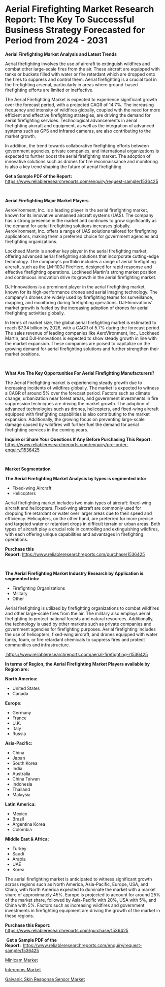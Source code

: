 <p><h1>Aerial Firefighting Market Research Report: The Key To Successful Business Strategy Forecasted for Period from 2024 - 2031</h1></p><p><strong>Aerial Firefighting Market Analysis and Latest Trends</strong></p>
<p><p>Aerial firefighting involves the use of aircraft to extinguish wildfires and combat other large-scale fires from the air. These aircraft are equipped with tanks or buckets filled with water or fire retardant which are dropped onto the fires to suppress and control them. Aerial firefighting is a crucial tool in the firefighting arsenal, particularly in areas where ground-based firefighting efforts are limited or ineffective.</p><p>The Aerial Firefighting Market is expected to experience significant growth over the forecast period, with a projected CAGR of 14.7%. The increasing frequency and intensity of wildfires globally, coupled with the need for more efficient and effective firefighting strategies, are driving the demand for aerial firefighting services. Technological advancements in aerial firefighting aircraft and equipment, as well as the integration of advanced systems such as GPS and infrared cameras, are also contributing to the market growth.</p><p>In addition, the trend towards collaborative firefighting efforts between government agencies, private companies, and international organizations is expected to further boost the aerial firefighting market. The adoption of innovative solutions such as drones for fire reconnaissance and monitoring is also a key trend shaping the future of aerial firefighting.</p></p>
<p><strong>Get a Sample PDF of the Report:&nbsp;</strong> <a href="https://www.reliableresearchreports.com/enquiry/request-sample/1536425">https://www.reliableresearchreports.com/enquiry/request-sample/1536425</a></p>
<p>&nbsp;</p>
<p><strong>Aerial Firefighting Major Market Players</strong></p>
<p><p>AeroVironment, Inc. is a leading player in the aerial firefighting market, known for its innovative unmanned aircraft systems (UAS). The company has a strong presence in the market and continues to grow significantly as the demand for aerial firefighting solutions increases globally. AeroVironment, Inc. offers a range of UAS solutions tailored for firefighting applications, making them a preferred choice for government agencies and firefighting organizations.</p><p>Lockheed Martin is another key player in the aerial firefighting market, offering advanced aerial firefighting solutions that incorporate cutting-edge technology. The company's portfolio includes a range of aerial firefighting aircraft, such as the LM-100J FireHerc, designed for rapid response and effective firefighting operations. Lockheed Martin's strong market position and continuous innovation drive its growth in the aerial firefighting market.</p><p>DJI-Innovations is a prominent player in the aerial firefighting market, known for its high-performance drones and aerial imaging technology. The company's drones are widely used by firefighting teams for surveillance, mapping, and monitoring during firefighting operations. DJI-Innovations' market growth is fueled by the increasing adoption of drones for aerial firefighting activities globally.</p><p>In terms of market size, the global aerial firefighting market is estimated to reach $7.34 billion by 2028, with a CAGR of 5.7% during the forecast period. The sales revenue of leading companies like AeroVironment, Inc., Lockheed Martin, and DJI-Innovations is expected to show steady growth in line with the market expansion. These companies are poised to capitalize on the growing demand for aerial firefighting solutions and further strengthen their market positions.</p></p>
<p>&nbsp;</p>
<p><strong>What Are The Key Opportunities For Aerial Firefighting Manufacturers?</strong></p>
<p><p>The Aerial Firefighting market is experiencing steady growth due to increasing incidents of wildfires globally. The market is expected to witness a CAGR of around 5% over the forecast period. Factors such as climate change, urbanization near forest areas, and government investments in fire suppression techniques are driving the market growth. The adoption of advanced technologies such as drones, helicopters, and fixed-wing aircraft equipped with firefighting capabilities is also contributing to the market expansion. Additionally, the growing focus on preventing large-scale damage caused by wildfires will further fuel the demand for aerial firefighting services in the coming years.</p></p>
<p><strong>Inquire or Share Your Questions If Any Before Purchasing This Report:</strong> <a href="https://www.reliableresearchreports.com/enquiry/pre-order-enquiry/1536425">https://www.reliableresearchreports.com/enquiry/pre-order-enquiry/1536425</a></p>
<p>&nbsp;</p>
<p><strong>Market Segmentation</strong></p>
<p><strong>The Aerial Firefighting Market Analysis by types is segmented into:</strong></p>
<p><ul><li>Fixed-wing Aircraft</li><li>Helicopters</li></ul></p>
<p><p>Aerial firefighting market includes two main types of aircraft: fixed-wing aircraft and helicopters. Fixed-wing aircraft are commonly used for dropping fire retardant or water over larger areas due to their speed and efficiency. Helicopters, on the other hand, are preferred for more precise and targeted water or retardant drops in difficult terrain or urban areas. Both types of aircraft play a crucial role in controlling and extinguishing wildfires, with each offering unique capabilities and advantages in firefighting operations.</p></p>
<p><strong>Purchase this Report:&nbsp;</strong><a href="https://www.reliableresearchreports.com/purchase/1536425">https://www.reliableresearchreports.com/purchase/1536425</a></p>
<p>&nbsp;</p>
<p><strong>The Aerial Firefighting Market Industry Research by Application is segmented into:</strong></p>
<p><ul><li>Firefighting Organizations</li><li>Military</li><li>Other</li></ul></p>
<p><p>Aerial firefighting is utilized by firefighting organizations to combat wildfires and other large-scale fires from the air. The military also employs aerial firefighting to protect national forests and natural resources. Additionally, the technology is used by other markets such as private companies and government agencies for firefighting purposes. Aerial firefighting includes the use of helicopters, fixed-wing aircraft, and drones equipped with water tanks, foam, or fire retardant chemicals to suppress fires and protect communities and infrastructure.</p></p>
<p><a href="https://www.reliableresearchreports.com/aerial-firefighting-r1536425">&nbsp;https://www.reliableresearchreports.com/aerial-firefighting-r1536425</a></p>
<p><strong>In terms of Region, the Aerial Firefighting Market Players available by Region are:</strong></p>
<p>
    <p> <strong> North America: </strong>
        <ul>
            <li>United States</li>
            <li>Canada</li>
        </ul>
        </p> 
    <p> <strong> Europe: </strong>
        <ul>
            <li>Germany</li>
            <li>France</li>
            <li>U.K.</li>
            <li>Italy</li>
            <li>Russia</li>
        </ul>
        </p> 
    <p> <strong> Asia-Pacific: </strong>
        <ul>
            <li>China</li>
            <li>Japan</li>
            <li>South Korea</li>
            <li>India</li>
            <li>Australia</li>
            <li>China Taiwan</li>
            <li>Indonesia</li>
            <li>Thailand</li>
            <li>Malaysia</li>
        </ul>
        </p> 
    <p> <strong> Latin America: </strong>
        <ul>
            <li>Mexico</li>
            <li>Brazil</li>
            <li>Argentina Korea</li>
            <li>Colombia</li>
        </ul>
        </p> 
    <p> <strong> Middle East & Africa: </strong>
        <ul>
            <li>Turkey</li>
            <li>Saudi</li>
            <li>Arabia</li>
            <li>UAE</li>
            <li>Korea</li>
        </ul>
    </p>
    </p>
<p><p>The aerial firefighting market is anticipated to witness significant growth across regions such as North America, Asia-Pacific, Europe, USA, and China, with North America expected to dominate the market with a market share of approximately 45%. Europe is projected to account for around 25% of the market share, followed by Asia-Pacific with 20%, USA with 5%, and China with 5%. Factors such as increasing wildfires and government investments in firefighting equipment are driving the growth of the market in these regions.</p></p>
<p><strong>Purchase this Report: </strong><a href="https://www.reliableresearchreports.com/purchase/1536425">https://www.reliableresearchreports.com/purchase/1536425</a></p>
<p>&nbsp;<strong>Get a Sample PDF of the Report:&nbsp;&nbsp;</strong><a href="https://www.reliableresearchreports.com/enquiry/request-sample/1536425">https://www.reliableresearchreports.com/enquiry/request-sample/1536425</a></p>
<p><strong></strong></p>
<p><p><a href="https://github.com/hzxpgedq27/Market-Research-Report-List-1/blob/main/minicam-market.md">Minicam Market</a></p><p><a href="https://github.com/waylose1223/Market-Research-Report-List-1/blob/main/intercoms-market.md">Intercoms Market</a></p><p><a href="https://github.com/sardarp081/Market-Research-Report-List-1/blob/main/galvanic-skin-response-sensor-market.md">Galvanic Skin Response Sensor Market</a></p></p>